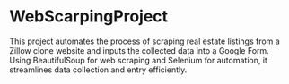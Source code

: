 # WebScarpingProject
This project automates the process of scraping real estate listings from a Zillow clone website and inputs the collected data into a Google Form. Using BeautifulSoup for web scraping and Selenium for automation, it streamlines data collection and entry efficiently.
